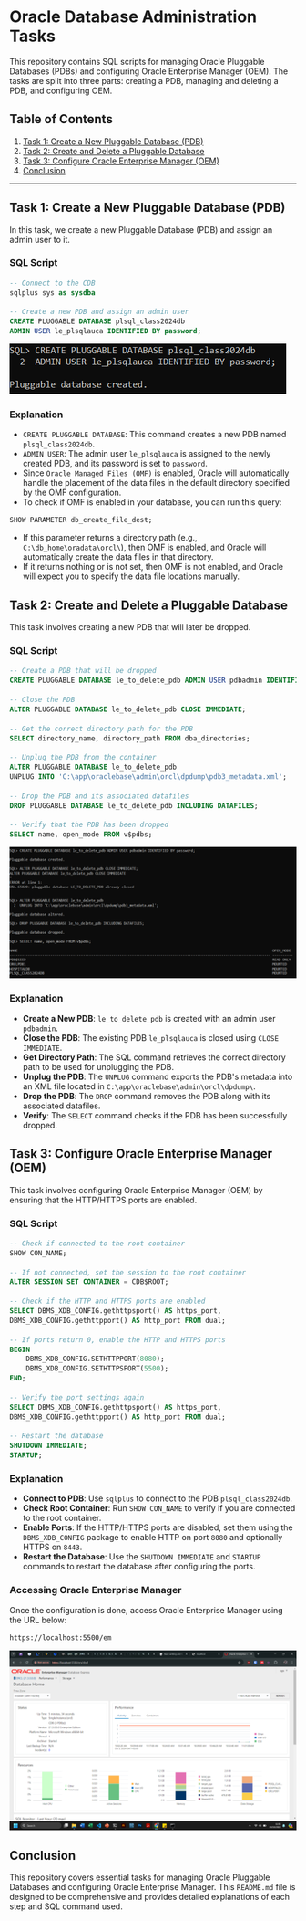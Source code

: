 # Oracle Database Administration Tasks

This repository contains SQL scripts for managing Oracle Pluggable Databases (PDBs) and configuring Oracle Enterprise Manager (OEM). The tasks are split into three parts: creating a PDB, managing and deleting a PDB, and configuring OEM.

## Table of Contents

1. [Task 1: Create a New Pluggable Database (PDB)](#task-1-create-a-new-pluggable-database-pdb)
2. [Task 2: Create and Delete a Pluggable Database](#task-2-create-and-delete-a-pluggable-database)
3. [Task 3: Configure Oracle Enterprise Manager (OEM)](#task-3-configure-oracle-enterprise-manager-oem)
4. [Conclusion](#conclusion)

---

## Task 1: Create a New Pluggable Database (PDB)

In this task, we create a new Pluggable Database (PDB) and assign an admin user to it.

### SQL Script

```sql
-- Connect to the CDB
sqlplus sys as sysdba

-- Create a new PDB and assign an admin user
CREATE PLUGGABLE DATABASE plsql_class2024db
ADMIN USER le_plsqlauca IDENTIFIED BY password;
```

![Create pdb](./images/create_pdb.png)

### Explanation

- `CREATE PLUGGABLE DATABASE`: This command creates a new PDB named `plsql_class2024db`.
- `ADMIN USER`: The admin user `le_plsqlauca` is assigned to the newly created PDB, and its password is set to `password`.
- Since `Oracle Managed Files (OMF)` is enabled, Oracle will automatically handle the placement of the data files in the default directory specified by the OMF configuration.
- To check if OMF is enabled in your database, you can run this query:

```sql
SHOW PARAMETER db_create_file_dest;
```

- If this parameter returns a directory path (e.g., `C:\db_home\oradata\orcl\`), then OMF is enabled, and Oracle will automatically create the data files in that directory.
- If it returns nothing or is not set, then OMF is not enabled, and Oracle will expect you to specify the data file locations manually.

## Task 2: Create and Delete a Pluggable Database

This task involves creating a new PDB that will later be dropped.

### SQL Script

```sql
-- Create a PDB that will be dropped
CREATE PLUGGABLE DATABASE le_to_delete_pdb ADMIN USER pdbadmin IDENTIFIED BY password;

-- Close the PDB
ALTER PLUGGABLE DATABASE le_to_delete_pdb CLOSE IMMEDIATE;

-- Get the correct directory path for the PDB
SELECT directory_name, directory_path FROM dba_directories;

-- Unplug the PDB from the container
ALTER PLUGGABLE DATABASE le_to_delete_pdb
UNPLUG INTO 'C:\app\oraclebase\admin\orcl\dpdump\pdb3_metadata.xml';

-- Drop the PDB and its associated datafiles
DROP PLUGGABLE DATABASE le_to_delete_pdb INCLUDING DATAFILES;

-- Verify that the PDB has been dropped
SELECT name, open_mode FROM v$pdbs;
```

![DCreate delete](./images/create_delete.png)

### Explanation

- **Create a New PDB**: `le_to_delete_pdb` is created with an admin user `pdbadmin`.
- **Close the PDB**: The existing PDB `le_plsqlauca` is closed using `CLOSE IMMEDIATE`.
- **Get Directory Path**: The SQL command retrieves the correct directory path to be used for unplugging the PDB.
- **Unplug the PDB**: The `UNPLUG` command exports the PDB's metadata into an XML file located in `C:\app\oraclebase\admin\orcl\dpdump\`.
- **Drop the PDB**: The `DROP` command removes the PDB along with its associated datafiles.
- **Verify**: The `SELECT` command checks if the PDB has been successfully dropped.

## Task 3: Configure Oracle Enterprise Manager (OEM)

This task involves configuring Oracle Enterprise Manager (OEM) by ensuring that the HTTP/HTTPS ports are enabled.

### SQL Script

```sql
-- Check if connected to the root container
SHOW CON_NAME;

-- If not connected, set the session to the root container
ALTER SESSION SET CONTAINER = CDB$ROOT;

-- Check if the HTTP and HTTPS ports are enabled
SELECT DBMS_XDB_CONFIG.gethttpsport() AS https_port,
DBMS_XDB_CONFIG.gethttpport() AS http_port FROM dual;

-- If ports return 0, enable the HTTP and HTTPS ports
BEGIN
    DBMS_XDB_CONFIG.SETHTTPPORT(8080);
    DBMS_XDB_CONFIG.SETHTTPSPORT(5500);
END;

-- Verify the port settings again
SELECT DBMS_XDB_CONFIG.gethttpsport() AS https_port,
DBMS_XDB_CONFIG.gethttpport() AS http_port FROM dual;

-- Restart the database
SHUTDOWN IMMEDIATE;
STARTUP;
```

### Explanation

- **Connect to PDB**: Use `sqlplus` to connect to the PDB `plsql_class2024db`.
- **Check Root Container**: Run `SHOW CON_NAME` to verify if you are connected to the root container.
- **Enable Ports**: If the HTTP/HTTPS ports are disabled, set them using the `DBMS_XDB_CONFIG` package to enable HTTP on port `8080` and optionally HTTPS on `8443`.
- **Restart the Database**: Use the `SHUTDOWN IMMEDIATE` and `STARTUP` commands to restart the database after configuring the ports.

### Accessing Oracle Enterprise Manager

Once the configuration is done, access Oracle Enterprise Manager using the URL below:

```bash
https://localhost:5500/em
```

![OEM screenshot](./images/oem_1.png)

## Conclusion

This repository covers essential tasks for managing Oracle Pluggable Databases and configuring Oracle Enterprise Manager. This `README.md` file is designed to be comprehensive and provides detailed explanations of each step and SQL command used.
